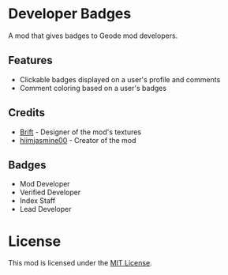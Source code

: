 # Developer Badges
A mod that gives badges to Geode mod developers.

## Features
- Clickable badges displayed on a user's profile and comments
- Comment coloring based on a user's badges

## Credits
- [Brift](https://gdbrowser.com/u/14114548) - Designer of the mod's textures
- [hiimjasmine00](https://gdbrowser.com/u/7466002) - Creator of the mod

## Badges
- Mod Developer
- Verified Developer
- Index Staff
- Lead Developer

# License
This mod is licensed under the [MIT License](./LICENSE).